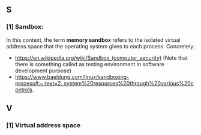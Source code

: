 

## S

### [1] Sandbox:

In this context, the term **memory sandbox** refers to the isolated virtual address space that the operating system gives to each process.  Concretely:

- https://en.wikipedia.org/wiki/Sandbox_(computer_security) (Note that there is something called as testing environment in software development purpose)
- https://www.baeldung.com/linux/sandboxing-process#:~:text=2.,system%20resources%20through%20various%20controls.

## V

### [1] Virtual address space
